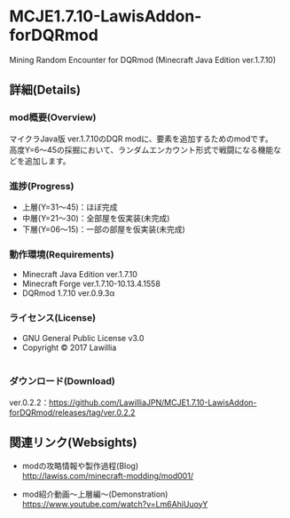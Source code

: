 # MCJE1.7.10-LawisAddon-forDQRmod  
  
Mining Random Encounter for DQRmod (Minecraft Java Edition ver.1.7.10)  
  
## 詳細(Details)  
### mod概要(Overview)  
マイクラJava版 ver.1.7.10のDQR modに、要素を追加するためのmodです。  
高度Y=6～45の採掘において、ランダムエンカウント形式で戦闘になる機能などを追加します。  
  
### 進捗(Progress)  
* 上層(Y=31～45)：ほぼ完成  
* 中層(Y=21～30)：全部屋を仮実装(未完成)  
* 下層(Y=06～15)：一部の部屋を仮実装(未完成)  
  
### 動作環境(Requirements)  
* Minecraft Java Edition ver.1.7.10  
* Minecraft Forge ver.1.7.10-10.13.4.1558  
* DQRmod 1.7.10 ver.0.9.3α  
  
### ライセンス(License)  
* GNU General Public License v3.0  
* Copyright © 2017 Lawillia  
  
### ダウンロード(Download)  
ver.0.2.2：<https://github.com/LawilliaJPN/MCJE1.7.10-LawisAddon-forDQRmod/releases/tag/ver.0.2.2>  
  
## 関連リンク(Websights)  
* modの攻略情報や製作過程(Blog)  
<http://lawiss.com/minecraft-modding/mod001/>  
  
* mod紹介動画～上層編～(Demonstration)  
<https://www.youtube.com/watch?v=Lm6AhiUuoyY>  
